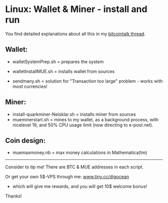 # Linux: Wallet & Miner - install and run
You find detailed explanations about all this in my [bitcointalk thread](https://bitcointalk.org/index.php?topic=460178).

## Wallet:
- walletSystemPrep.sh = prepares the system
- walletInstallMUE.sh = installs wallet from sources

- sendmany.sh = solution for "Transaction too large" problem - works with most currencies!

## Miner:
- install-quarkminer-Neisklar.sh = installs miner from sources
- mueminerstart.sh = mines to my wallet, as a background process, with nicelevel 19, and 50% CPU usage limit (now directing to e-pool.net).

## Coin design:
- muemaxmoney.nb = max money calculations in Mathematica(tm)

----

Consider to tip me! 
There are BTC & MUE addresses in each script. 

Or get your own 5$-VPS through me:  www.tiny.cc/digocean
- which will give me rewards, and you will get 10$ welcome bonus!

Thanks!





